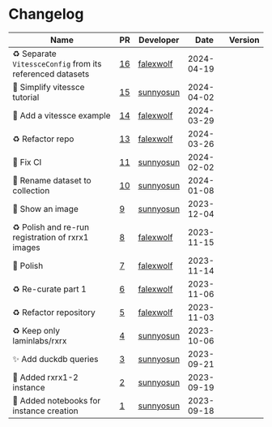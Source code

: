 # Changelog

<!-- prettier-ignore -->
Name | PR | Developer | Date | Version
--- | --- | --- | --- | ---
♻️ Separate `VitessceConfig` from its referenced datasets | [16](https://github.com/laminlabs/lamin-spatial/pull/16) | [falexwolf](https://github.com/falexwolf) | 2024-04-19 |
📝 Simplify vitessce tutorial | [15](https://github.com/laminlabs/lamin-spatial/pull/15) | [sunnyosun](https://github.com/sunnyosun) | 2024-04-02 |
🍱 Add a vitessce example | [14](https://github.com/laminlabs/lamin-spatial/pull/14) | [falexwolf](https://github.com/falexwolf) | 2024-03-29 |
♻️ Refactor repo | [13](https://github.com/laminlabs/lamin-spatial/pull/13) | [falexwolf](https://github.com/falexwolf) | 2024-03-26 |
💚 Fix CI | [11](https://github.com/laminlabs/rxrx-lamin/pull/11) | [sunnyosun](https://github.com/sunnyosun) | 2024-02-02 |
🚚 Rename dataset to collection | [10](https://github.com/laminlabs/rxrx-lamin/pull/10) | [sunnyosun](https://github.com/sunnyosun) | 2024-01-08 |
💄 Show an image | [9](https://github.com/laminlabs/rxrx-lamin/pull/9) | [sunnyosun](https://github.com/sunnyosun) | 2023-12-04 |
♻️ Polish and re-run registration of rxrx1 images | [8](https://github.com/laminlabs/rxrx-lamin/pull/8) | [falexwolf](https://github.com/falexwolf) | 2023-11-15 |
📝 Polish | [7](https://github.com/laminlabs/rxrx-lamin/pull/7) | [falexwolf](https://github.com/falexwolf) | 2023-11-14 |
♻️  Re-curate part 1 | [6](https://github.com/laminlabs/rxrx-lamin/pull/6) | [falexwolf](https://github.com/falexwolf) | 2023-11-06 |
♻️ Refactor repository | [5](https://github.com/laminlabs/rxrx-lamin/pull/5) | [falexwolf](https://github.com/falexwolf) | 2023-11-03 |
♻️ Keep only laminlabs/rxrx | [4](https://github.com/laminlabs/rxrx-lamin/pull/4) | [sunnyosun](https://github.com/sunnyosun) | 2023-10-06 |
✨ Add duckdb queries | [3](https://github.com/laminlabs/rxrx1-lamin/pull/3) | [sunnyosun](https://github.com/sunnyosun) | 2023-09-21 |
🍱 Added rxrx1-2 instance | [2](https://github.com/laminlabs/rxrx1-lamin/pull/2) | [sunnyosun](https://github.com/sunnyosun) | 2023-09-19 |
📝 Added notebooks for instance creation | [1](https://github.com/laminlabs/rxrx1-lamin/pull/1) | [sunnyosun](https://github.com/sunnyosun) | 2023-09-18 |
